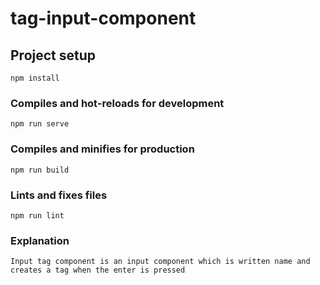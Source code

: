 # tag-input-component

## Project setup
```
npm install
```

### Compiles and hot-reloads for development
```
npm run serve
```

### Compiles and minifies for production
```
npm run build
```

### Lints and fixes files
```
npm run lint
```

### Explanation
```
Input tag component is an input component which is written name and creates a tag when the enter is pressed
```
